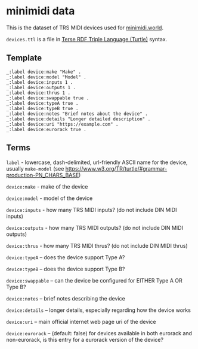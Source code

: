 # minimidi data

This is the dataset of TRS MIDI devices used for [minimidi.world](https://minimidi.world).

`devices.ttl` is a file in [Terse RDF Triple Language (Turtle)](https://www.w3.org/TR/turtle) syntax.

## Template

```
_:label device:make "Make" .
_:label device:model "Model" .
_:label device:inputs 1 .
_:label device:outputs 1 .
_:label device:thrus 1 .
_:label device:swappable true .
_:label device:typeA true .
_:label device:typeB true .
_:label device:notes "Brief notes about the device" .
_:label device:details "Longer detailed description" .
_:label device:uri "https://example.com" .
_:label device:eurorack true .
```

## Terms

`label` - lowercase, dash-delimited, url-friendly ASCII name for the device, usually `make-model` (see https://www.w3.org/TR/turtle/#grammar-production-PN_CHARS_BASE)

`device:make` - make of the device

`device:model` - model of the device

`device:inputs` - how many TRS MIDI inputs? (do not include DIN MIDI inputs)

`device:outputs` - how many TRS MIDI outputs? (do not include DIN MIDI outputs)

`device:thrus` - how many TRS MIDI thrus? (do not include DIN MIDI thrus)

`device:typeA` – does the device support Type A?

`device:typeB` – does the device support Type B?

`device:swappable` – can the device be configured for EITHER Type A OR Type B?

`device:notes` – brief notes describing the device

`device:details` – longer details, especially regarding how the device works

`device:uri` – main official internet web page uri of the device

`device:eurorack` – (default: false) for devices available in both eurorack and non-eurorack, is this entry for a eurorack version of the device?
